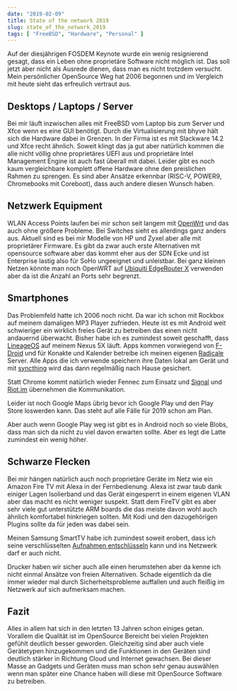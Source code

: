 ```yaml
---
date: "2019-02-09"
title: State of the network 2019
slug: state_of_the_network_2019
tags: [ "FreeBSD", "Hardware", "Personal" ]
---
```


Auf der diesjährigen FOSDEM Keynote wurde ein wenig resignierend gesagt,
dass ein Leben ohne proprietäre Software nicht möglich ist. Das soll
jetzt aber nicht als Ausrede dienen, dass man es nicht trotzdem versucht. Mein
persönlicher OpenSource Weg hat 2006 begonnen und im Vergleich mit heute sieht
das erfreulich vertraut aus.

## Desktops / Laptops / Server

Bei mir läuft inzwischen alles mit FreeBSD vom Laptop bis zum Server und Xfce
wenn es eine GUI benötigt. Durch die Virtualisierung mit bhyve hält sich die
Hardware dabei in Grenzen. In der Firma ist es mit Slackware 14.2 und Xfce recht ähnlich.
Soweit klingt das ja gut aber natürlich kommen die alle nicht völlig ohne
proprietäres UEFI aus und proprietäre Intel Management Engine ist
auch fast überall mit dabei. Leider gibt es noch kaum vergleichbare komplett
offene Hardware ohne den preislichen Rahmen zu sprengen. Es sind aber Ansätze
erkennbar (RISC-V, POWER9, Chromebooks mit Coreboot), dass auch andere diesen Wunsch
haben.

## Netzwerk Equipment

WLAN Access Points laufen bei mir schon seit langem mit [OpenWrt](https://www.openwrt.org/)
und das auch ohne größere Probleme. Bei Switches sieht es allerdings
ganz anders aus. Aktuell sind es bei mir Modelle von HP und Zyxel aber alle mit
proprietärer Firmware. Es gibt da zwar auch erste Alternativen mit opensource
software aber das kommt eher aus der SDN Ecke und ist Enterprise lastig also für
SoHo ungeeignet und unleistbar. Bei ganz kleinen Netzen könnte man noch OpenWRT
auf [Ubiquiti EdgeRouter X](https://oldwiki.archive.openwrt.org/toh/ubiquiti/ubiquiti_edgerouter_x_er-x_ka)
verwenden aber da ist die Anzahl an Ports sehr begrenzt.

## Smartphones

Das Problemfeld hatte ich 2006 noch nicht. Da war ich schon mit Rockbox auf meinem
damaligen MP3 Player zufrieden. Heute ist es mit Android weit schwieriger ein wirklich
freies Gerät zu betreiben das einen nicht andauernd überwacht. Bisher
habe ich es zumindest soweit geschafft, dass [LineageOS](https://www.lineageos.org/)
auf meinem Nexus 5X läuft. Apps kommen vorwiegend von [F-Droid](https://www.f-droid.org/)
und für Konakte und Kalender betreibe ich meinen eigenen [Radicale](https://radicale.org)
Server. Alle Apps die ich verwende speichern ihre Daten lokal am Gerät und mit
[syncthing](https://syncthing.net/) wird das dann regelmäßig nach Hause gesichert.

Statt Chrome kommt natürlich wieder Fennec zum Einsatz und [Signal](https://signal.org/)
und [Riot.im](https://riot.im/) übernehmen die Kommunikation.

Leider ist noch Google Maps übrig bevor ich Google Play und den Play Store
loswerden kann. Das steht auf alle Fälle für 2019 schon am Plan.

Aber auch wenn Google Play weg ist gibt es in Android noch so viele Blobs, dass man
sich da nicht zu viel davon erwarten sollte. Aber es legt die Latte zumindest ein
wenig höher.

## Schwarze Flecken

Bei mir hängen natürlich auch noch proprietäre Geräte im
Netz wie ein Amazon Fire TV mit Alexa in der Fernbedienung. Alexa ist zwar taub dank
einiger Lagen Isolierband und das Gerät eingesperrt in einem eigenen VLAN aber
das macht es nicht weniger suspekt. Statt dem FireTV gibt es aber sehr viele gut
unterstützte ARM boards die das meiste davon wohl auch ähnlich komfortabel
hinkriegen sollten. Mit Kodi und den dazugehörigen Plugins sollte da für jeden
was dabei sein.

Meinen Samsung SmartTV habe ich zumindest soweit erobert, dass ich seine verschlüsselten
[Aufnahmen entschlüsseln](https://github.com/decke/drmdecrypt) kann und
ins Netzwerk darf er auch nicht.

Drucker haben wir sicher auch alle einen herumstehen aber da kenne ich nicht einmal
Ansätze von freien Alternativen. Schade eigentlich da die immer wieder mal durch
Sicherheitsprobleme auffallen und auch fleißig im Netzwerk auf sich aufmerksam machen.

## Fazit

Alles in allem hat sich in den letzten 13 Jahren schon einiges getan. Vorallem die Qualität
ist im OpenSource Bereicht bei vielen Projekten gefühlt deutlich besser geworden.
Gleichzeitig sind aber auch viele Gerätetypen hinzugekommen und die Funktionen in
den Geräten sind deutlich stärker in Richtung Cloud und Internet gewachsen. Bei
dieser Masse an Gadgets und Geräten muss man schon sehr genau auswählen wenn man
später eine Chance haben will diese mit OpenSource Software zu betreiben.

